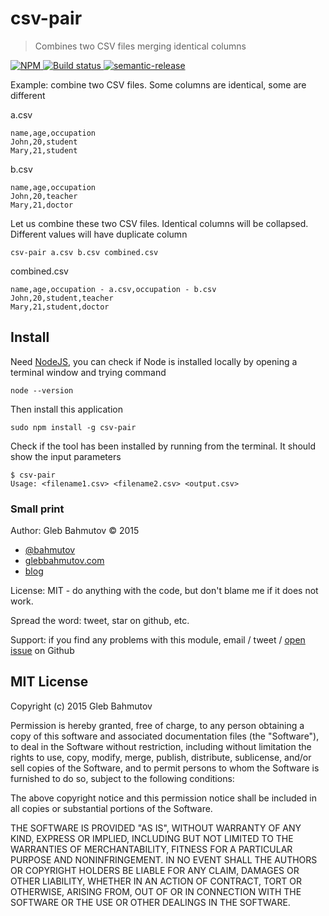 # csv-pair

> Combines two CSV files merging identical columns

[![NPM][csv-pair-icon] ][csv-pair-url]
[![Build status][csv-pair-ci-image] ][csv-pair-ci-url]
[![semantic-release][semantic-image] ][semantic-url]

[csv-pair-icon]: https://nodei.co/npm/csv-pair.svg?downloads=true
[csv-pair-url]: https://npmjs.org/package/csv-pair
[csv-pair-ci-image]: https://travis-ci.org/bahmutov/csv-pair.svg?branch=master
[csv-pair-ci-url]: https://travis-ci.org/bahmutov/csv-pair
[semantic-image]: https://img.shields.io/badge/%20%20%F0%9F%93%A6%F0%9F%9A%80-semantic--release-e10079.svg
[semantic-url]: https://github.com/semantic-release/semantic-release

Example: combine two CSV files. Some columns are identical, some are different

a.csv

    name,age,occupation
    John,20,student
    Mary,21,student

b.csv

    name,age,occupation
    John,20,teacher
    Mary,21,doctor

Let us combine these two CSV files. Identical columns will be collapsed. Different values
will have duplicate column

    csv-pair a.csv b.csv combined.csv

combined.csv

    name,age,occupation - a.csv,occupation - b.csv
    John,20,student,teacher
    Mary,21,student,doctor

## Install

Need [NodeJS](https://nodejs.org/), you can check if Node is installed locally
by opening a terminal window and trying command

    node --version

Then install this application

    sudo npm install -g csv-pair

Check if the tool has been installed by running from the terminal. It should show the input
parameters

    $ csv-pair
    Usage: <filename1.csv> <filename2.csv> <output.csv>

### Small print

Author: Gleb Bahmutov &copy; 2015

* [@bahmutov](https://twitter.com/bahmutov)
* [glebbahmutov.com](http://glebbahmutov.com)
* [blog](http://glebbahmutov.com/blog/)

License: MIT - do anything with the code, but don't blame me if it does not work.

Spread the word: tweet, star on github, etc.

Support: if you find any problems with this module, email / tweet /
[open issue](https://github.com/bahmutov/csv-pair/issues) on Github

## MIT License

Copyright (c) 2015 Gleb Bahmutov

Permission is hereby granted, free of charge, to any person
obtaining a copy of this software and associated documentation
files (the "Software"), to deal in the Software without
restriction, including without limitation the rights to use,
copy, modify, merge, publish, distribute, sublicense, and/or sell
copies of the Software, and to permit persons to whom the
Software is furnished to do so, subject to the following
conditions:

The above copyright notice and this permission notice shall be
included in all copies or substantial portions of the Software.

THE SOFTWARE IS PROVIDED "AS IS", WITHOUT WARRANTY OF ANY KIND,
EXPRESS OR IMPLIED, INCLUDING BUT NOT LIMITED TO THE WARRANTIES
OF MERCHANTABILITY, FITNESS FOR A PARTICULAR PURPOSE AND
NONINFRINGEMENT. IN NO EVENT SHALL THE AUTHORS OR COPYRIGHT
HOLDERS BE LIABLE FOR ANY CLAIM, DAMAGES OR OTHER LIABILITY,
WHETHER IN AN ACTION OF CONTRACT, TORT OR OTHERWISE, ARISING
FROM, OUT OF OR IN CONNECTION WITH THE SOFTWARE OR THE USE OR
OTHER DEALINGS IN THE SOFTWARE.
